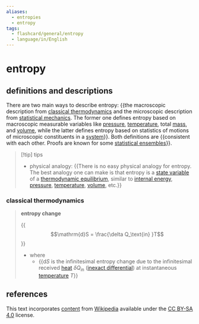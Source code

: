 ```yaml
---
aliases:
  - entropies
  - entropy
tags:
  - flashcard/general/entropy
  - language/in/English
---
```


# entropy

## definitions and descriptions

There are two main ways to describe entropy: {{the macroscopic description from [classical thermodynamics](thermodynamics.md#classical%20thermodynamics) and the microscopic description from [statistical mechanics](statistical%20mechanics.md). The former one defines entropy based on macroscopic measurable variables like [pressure](pressure.md), [temperature](temperature.md), total [mass](mass.md), and [volume](volume.md), while the latter defines entropy based on statistics of motions of microscopic constituents in a [system](thermodynamic%20system.md)}}. Both definitions are {{consistent with each other. Proofs are known for some [statistical ensembles](ensemble%20(mathematical%20physics).md)}}. <!--SR:!2024-06-25,117,250!2024-03-20,51,270-->

> [!tip] tips
>
> - physical analogy: {{There is no easy physical analogy for entropy. The best analogy one can make is that entropy is a [state variable](state%20variable.md) of a [thermodynamic equilibrium](thermodynamic%20equilibrium.md), similar to [internal energy](internal%20energy.md), [pressure](pressure.md), [temperature](temperature.md), [volume](volume.md), etc.}} <!--SR:!2024-05-04,101,290-->

### classical thermodynamics

> __entropy change__
>
> {{$$\mathrm{d}S = \frac{\delta Q_\text{in} }T$$}}
>
> - where
>   - {{$\mathrm{d}S$ is the infinitesimal entropy change due to the infinitesimal received [heat](heat.md) $\delta Q_\text{in}$ ([inexact differential](inexact%20differential.md)) at instantaneous [temperature](temperature.md) $T$}} <!--SR:!2024-05-18,106,290!2024-09-11,205,310-->

## references

This text incorporates [content](https://en.wikipedia.org/wiki/entropy) from [Wikipedia](Wikipedia.md) available under the [CC BY-SA 4.0](https://creativecommons.org/licenses/by-sa/4.0/) license.
